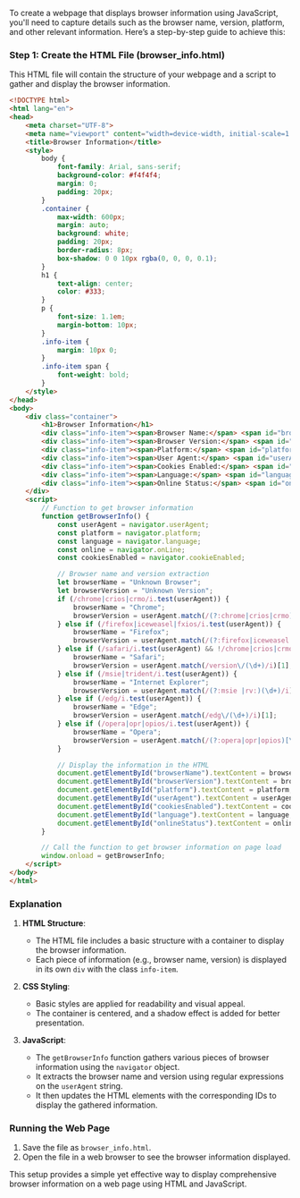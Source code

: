 To create a webpage that displays browser information using JavaScript, you'll need to capture details such as the browser name, version, platform, and other relevant information. Here’s a step-by-step guide to achieve this:

### Step 1: Create the HTML File (browser_info.html)
This HTML file will contain the structure of your webpage and a script to gather and display the browser information.

```html
<!DOCTYPE html>
<html lang="en">
<head>
    <meta charset="UTF-8">
    <meta name="viewport" content="width=device-width, initial-scale=1.0">
    <title>Browser Information</title>
    <style>
        body {
            font-family: Arial, sans-serif;
            background-color: #f4f4f4;
            margin: 0;
            padding: 20px;
        }
        .container {
            max-width: 600px;
            margin: auto;
            background: white;
            padding: 20px;
            border-radius: 8px;
            box-shadow: 0 0 10px rgba(0, 0, 0, 0.1);
        }
        h1 {
            text-align: center;
            color: #333;
        }
        p {
            font-size: 1.1em;
            margin-bottom: 10px;
        }
        .info-item {
            margin: 10px 0;
        }
        .info-item span {
            font-weight: bold;
        }
    </style>
</head>
<body>
    <div class="container">
        <h1>Browser Information</h1>
        <div class="info-item"><span>Browser Name:</span> <span id="browserName"></span></div>
        <div class="info-item"><span>Browser Version:</span> <span id="browserVersion"></span></div>
        <div class="info-item"><span>Platform:</span> <span id="platform"></span></div>
        <div class="info-item"><span>User Agent:</span> <span id="userAgent"></span></div>
        <div class="info-item"><span>Cookies Enabled:</span> <span id="cookiesEnabled"></span></div>
        <div class="info-item"><span>Language:</span> <span id="language"></span></div>
        <div class="info-item"><span>Online Status:</span> <span id="onlineStatus"></span></div>
    </div>
    <script>
        // Function to get browser information
        function getBrowserInfo() {
            const userAgent = navigator.userAgent;
            const platform = navigator.platform;
            const language = navigator.language;
            const online = navigator.onLine;
            const cookiesEnabled = navigator.cookieEnabled;

            // Browser name and version extraction
            let browserName = "Unknown Browser";
            let browserVersion = "Unknown Version";
            if (/chrome|crios|crmo/i.test(userAgent)) {
                browserName = "Chrome";
                browserVersion = userAgent.match(/(?:chrome|crios|crmo)\/(\d+)/i)[1];
            } else if (/firefox|iceweasel|fxios/i.test(userAgent)) {
                browserName = "Firefox";
                browserVersion = userAgent.match(/(?:firefox|iceweasel|fxios)\/(\d+)/i)[1];
            } else if (/safari/i.test(userAgent) && !/chrome|crios|crmo/i.test(userAgent)) {
                browserName = "Safari";
                browserVersion = userAgent.match(/version\/(\d+)/i)[1];
            } else if (/msie|trident/i.test(userAgent)) {
                browserName = "Internet Explorer";
                browserVersion = userAgent.match(/(?:msie |rv:)(\d+)/i)[1];
            } else if (/edg/i.test(userAgent)) {
                browserName = "Edge";
                browserVersion = userAgent.match(/edg\/(\d+)/i)[1];
            } else if (/opera|opr|opios/i.test(userAgent)) {
                browserName = "Opera";
                browserVersion = userAgent.match(/(?:opera|opr|opios)[\s\/](\d+)/i)[1];
            }

            // Display the information in the HTML
            document.getElementById("browserName").textContent = browserName;
            document.getElementById("browserVersion").textContent = browserVersion;
            document.getElementById("platform").textContent = platform;
            document.getElementById("userAgent").textContent = userAgent;
            document.getElementById("cookiesEnabled").textContent = cookiesEnabled ? "Yes" : "No";
            document.getElementById("language").textContent = language;
            document.getElementById("onlineStatus").textContent = online ? "Online" : "Offline";
        }

        // Call the function to get browser information on page load
        window.onload = getBrowserInfo;
    </script>
</body>
</html>
```

### Explanation
1. **HTML Structure**:
    - The HTML file includes a basic structure with a container to display the browser information.
    - Each piece of information (e.g., browser name, version) is displayed in its own `div` with the class `info-item`.

2. **CSS Styling**:
    - Basic styles are applied for readability and visual appeal.
    - The container is centered, and a shadow effect is added for better presentation.

3. **JavaScript**:
    - The `getBrowserInfo` function gathers various pieces of browser information using the `navigator` object.
    - It extracts the browser name and version using regular expressions on the `userAgent` string.
    - It then updates the HTML elements with the corresponding IDs to display the gathered information.

### Running the Web Page
1. Save the file as `browser_info.html`.
2. Open the file in a web browser to see the browser information displayed.

This setup provides a simple yet effective way to display comprehensive browser information on a web page using HTML and JavaScript.
